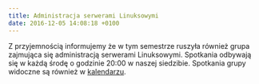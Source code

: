 ```yaml
---
title: Administracja serwerami Linuksowymi
date: 2016-12-05 14:08:18 +0100
---
```

Z przyjemnością informujemy że w tym semestrze ruszyła również grupa zajmująca się&nbsp;administracją serwerami Linuksowymi. Spotkania odbywają się&nbsp;w każdą środę o godzinie 20:00 w naszej siedzibie. Spotkania grupy widoczne są również w [kalendarzu](http://asi.wroclaw.pl/kalendarz-wydarzen/).

